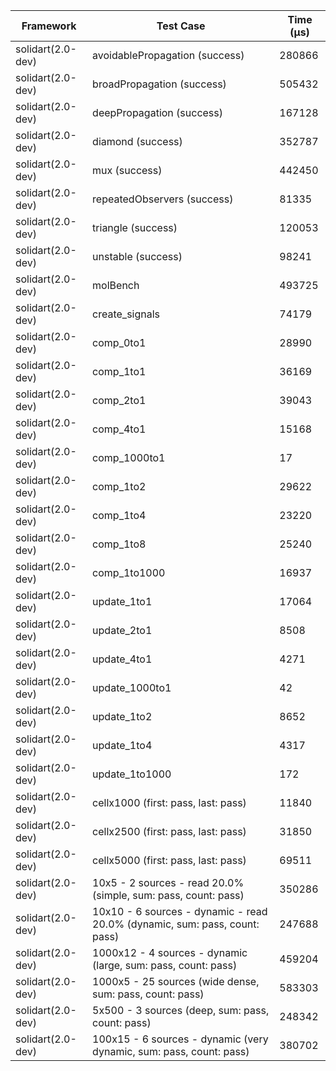 | Framework | Test Case | Time (μs) |
| --- | --- | --- |
| solidart(2.0-dev) | avoidablePropagation (success) | 280866 |
| solidart(2.0-dev) | broadPropagation (success) | 505432 |
| solidart(2.0-dev) | deepPropagation (success) | 167128 |
| solidart(2.0-dev) | diamond (success) | 352787 |
| solidart(2.0-dev) | mux (success) | 442450 |
| solidart(2.0-dev) | repeatedObservers (success) | 81335 |
| solidart(2.0-dev) | triangle (success) | 120053 |
| solidart(2.0-dev) | unstable (success) | 98241 |
| solidart(2.0-dev) | molBench | 493725 |
| solidart(2.0-dev) | create_signals | 74179 |
| solidart(2.0-dev) | comp_0to1 | 28990 |
| solidart(2.0-dev) | comp_1to1 | 36169 |
| solidart(2.0-dev) | comp_2to1 | 39043 |
| solidart(2.0-dev) | comp_4to1 | 15168 |
| solidart(2.0-dev) | comp_1000to1 | 17 |
| solidart(2.0-dev) | comp_1to2 | 29622 |
| solidart(2.0-dev) | comp_1to4 | 23220 |
| solidart(2.0-dev) | comp_1to8 | 25240 |
| solidart(2.0-dev) | comp_1to1000 | 16937 |
| solidart(2.0-dev) | update_1to1 | 17064 |
| solidart(2.0-dev) | update_2to1 | 8508 |
| solidart(2.0-dev) | update_4to1 | 4271 |
| solidart(2.0-dev) | update_1000to1 | 42 |
| solidart(2.0-dev) | update_1to2 | 8652 |
| solidart(2.0-dev) | update_1to4 | 4317 |
| solidart(2.0-dev) | update_1to1000 | 172 |
| solidart(2.0-dev) | cellx1000 (first: pass, last: pass) | 11840 |
| solidart(2.0-dev) | cellx2500 (first: pass, last: pass) | 31850 |
| solidart(2.0-dev) | cellx5000 (first: pass, last: pass) | 69511 |
| solidart(2.0-dev) | 10x5 - 2 sources - read 20.0% (simple, sum: pass, count: pass) | 350286 |
| solidart(2.0-dev) | 10x10 - 6 sources - dynamic - read 20.0% (dynamic, sum: pass, count: pass) | 247688 |
| solidart(2.0-dev) | 1000x12 - 4 sources - dynamic (large, sum: pass, count: pass) | 459204 |
| solidart(2.0-dev) | 1000x5 - 25 sources (wide dense, sum: pass, count: pass) | 583303 |
| solidart(2.0-dev) | 5x500 - 3 sources (deep, sum: pass, count: pass) | 248342 |
| solidart(2.0-dev) | 100x15 - 6 sources - dynamic (very dynamic, sum: pass, count: pass) | 380702 |
